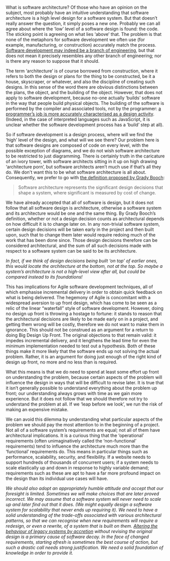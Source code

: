 What is software architecture? Of those who have an opinion on the subject, most probably have an intuitive understanding that software architecture is a high level design for a software system. But that doesn’t really answer the question, it simply poses a new one. Probably we can all agree about where the ‘low’ level of a software design is found: the code. The sticking point is agreeing on what lies ‘above’ that. The problem is that none of the metaphors for software development we often use (for example, manufacturing, or construction) accurately match the process. [Software development may indeed be a branch of engineering](https://www.hillelwayne.com/post/are-we-really-engineers/), but that does not mean it precisely resembles any other branch of engineering; nor is there any reason to suppose that it should.

The term ‘architecture’ is of course borrowed from construction, where it refers to both the design or plans for the thing to be constructed, be it a house, skyscraper, or whatever, and also the discipline of creating such designs. In this sense of the word there are obvious distinctions between the plans, the object, and the building of the object. However, that does not apply to software development, because no-one actually ‘builds’ software in the way that people build physical objects. The building of the software is performed by the compiler and associated tools, not by the programmer: [a programmer’s job is more accurately characterised as a design activity](https://user.it.uu.se/~carle/softcraft/notes/Reeve_SourceCodeIsTheDesign.pdf). (Indeed, in the case of interpreted languages such as JavaScript, it is unclear whether the software development process has a ‘build’ step at all).

So if software development is a design process, where will we find the ‘high’ level of the design, and what will we see there? Our problem here is that software designs are composed of code on every level, with the possible exception of diagrams, and we do not wish software architecture to be restricted to just diagramming. There is certainly truth in the caricature of an ivory tower, with software architects sitting in it up on high drawing ‘architecture porn’, but software architects aren’t much use if that’s all they do. We don't want this to be what software architecture is all about. Consequently, we prefer to go with [the definition proposed by Grady Booch](https://twitter.com/grady_booch/status/1071674450767048704?lang=en-GB):

> Software architecture represents the significant design decisions that shape a system, where significant is measured by cost of change. 

We have already accepted that all of software is design, but it does not follow that all software design is architecture, otherwise a software system and its architecture would be one and the same thing. By Grady Booch’s definition, whether or not a design decision counts as architectural depends on how difficult it is to change later on. In any non-trivial software system, certain design decisions will be taken early in the project and then built upon, such that to change them later would require redoing much of the work that has been done since. Those design decisions therefore can be considered architectural, and the sum of all such decisions made with respect to a software system can be said to be its architecture.

*In fact, if we think of design decisions being built ‘on top’ of earlier ones, this would locate the architecture at the bottom, not at the top. So maybe a system’s architecture is not a high-level view after all, but could be compared instead to its foundations!*

This has implications for Agile software development techniques, all of which emphasise incremental delivery in order to obtain quick feedback on what is being delivered. The hegemony of Agile is concomitant with a widespread aversion to up front design, which has come to be seen as a relic of the linear “waterfall” style of software development. However, doing no design up front is throwing a hostage to fortune: it stands to reason that the architectural decisions are likely to be made early on in a project, and getting them wrong will be costly, therefore we do not want to make them in ignorance. This should not be construed as an argument for a return to doing Big Design Up Front. The original objections to that remain valid: it impedes incremental delivery, and it lengthens the lead time for even the minimum implementation needed to test out a hypothesis. Both of these things make it more likely that the software ends up not solving the actual problem. Rather, it is an argument for doing just enough of the right kind of design up front, no more and no less than is required.

What this means is that we do need to spend at least some effort up front on understanding the problem, because certain aspects of the problem will influence the design in ways that will be difficult to revise later. It is true that it isn’t generally possible to understand everything about the problem up front; our understanding always grows with time as we gain more experience. But it does not follow that we should therefore not try to understand the problem at all. If we ‘leap before we look’, we run the risk of making an expensive mistake.

We can avoid this dilemma by understanding what particular aspects of the problem we should pay the most attention to in the beginning of a project. Not all of a software system’s requirements are equal; not all of them have architectural implications. It is a curious thing that the ‘operational’ requirements (often unimaginatively called the ‘non-functional’ requirements) tend to influence the architecture much more than the ‘functional’ requirements do. This means in particular things such as performance, scalability, security, and flexibility. If a website needs to support hundreds of thousands of concurrent users; if a system needs to scale elastically up and down in response to highly variable demand; requirements such as these are apt to have a far more profound impact on the design than its individual use cases will have.

*We should also adopt an appropriately humble attitude and accept that our foresight is limited. Sometimes we will make choices that are later proved incorrect. We may assume that a software system will never need to scale up and later find out that it does. (We might equally design a software system for scalability that never ends up requiring it). We need to have a solid understanding of the trade-offs associated with various architectural patterns, so that we can recognise when new requirements will require a redesign, or even a rewrite, of a system that is built on them. [Altering the behaviour of legacy systems by accretion](https://twitter.com/norootcause/status/1509161519598104581?t=_fX5tmi2SWLatRvq_5odJg&s=19) without revising the original design is a primary cause of software decay. In the face of changed requirements, starting afresh is sometimes the best course of action, but such a drastic call needs strong justification. We need a solid foundation of knowledge in order to provide it.*
